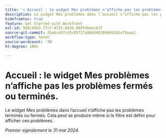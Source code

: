 ```yaml
---
title: '« Accueil : le widget Mes problèmes n’affiche pas les problèmes fermés ou terminés. »'
description: Le widget Mes problèmes dans l’accueil n’affiche pas les problèmes terminés ou fermés. Cela peut se produire même si le filtre est défini pour afficher ces problèmes.
hidefromtoc: true
feature: Get Started with Workfront
exl-id: 569c45b3-77cf-4715-8426-899fdbeecb3f
source-git-commit: 2ba6cd47c43c85717a968d48289460181a79aaa2
workflow-type: tm+mt
source-wordcount: '78'
ht-degree: 100%

---
```


# Accueil : le widget Mes problèmes n’affiche pas les problèmes fermés ou terminés.

Le widget Mes problèmes dans l’accueil n’affiche pas les problèmes terminés ou fermés. Cela peut se produire même si le filtre est défini pour afficher ces problèmes.

_Premier signalement le 31 mai 2024._
